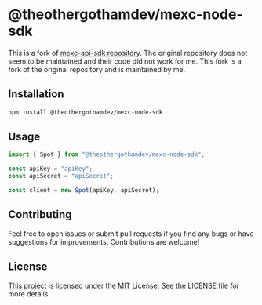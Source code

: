 # @theothergothamdev/mexc-node-sdk

<!-- [START badges] -->

<!-- [END badges] -->

This is a fork of [mexc-api-sdk repository](https://github.com/mexcdevelop/mexc-api-sdk/). The original repository does not seem to be maintained and their code did not work for me. This fork is a fork of the original repository and is maintained by me.

## Installation

```bash
npm install @theothergothamdev/mexc-node-sdk
```

## Usage

```ts
import { Spot } from "@theothergothamdev/mexc-node-sdk";

const apiKey = "apiKey";
const apiSecret = "apiSecret";

const client = new Spot(apiKey, apiSecret);
```

## Contributing

Feel free to open issues or submit pull requests if you find any bugs or have suggestions for improvements. Contributions are welcome!

## License

This project is licensed under the MIT License. See the LICENSE file for more details.
